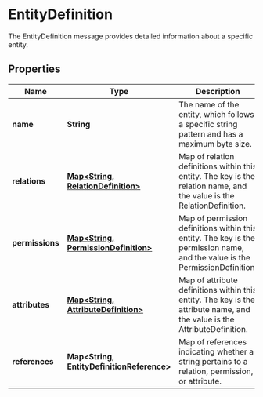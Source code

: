 

# EntityDefinition

The EntityDefinition message provides detailed information about a specific entity.

## Properties

| Name | Type | Description | Notes |
|------------ | ------------- | ------------- | -------------|
|**name** | **String** | The name of the entity, which follows a specific string pattern and has a maximum byte size. |  [optional] |
|**relations** | [**Map&lt;String, RelationDefinition&gt;**](RelationDefinition.md) | Map of relation definitions within this entity. The key is the relation name, and the value is the RelationDefinition. |  [optional] |
|**permissions** | [**Map&lt;String, PermissionDefinition&gt;**](PermissionDefinition.md) | Map of permission definitions within this entity. The key is the permission name, and the value is the PermissionDefinition. |  [optional] |
|**attributes** | [**Map&lt;String, AttributeDefinition&gt;**](AttributeDefinition.md) | Map of attribute definitions within this entity. The key is the attribute name, and the value is the AttributeDefinition. |  [optional] |
|**references** | **Map&lt;String, EntityDefinitionReference&gt;** | Map of references indicating whether a string pertains to a relation, permission, or attribute. |  [optional] |



